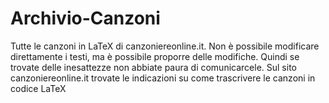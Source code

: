 # Archivio-Canzoni

Tutte le canzoni in LaTeX di canzoniereonline.it. 
Non è possibile modificare direttamente i testi, ma è possibile proporre delle modifiche. Quindi se trovate delle inesattezze non abbiate paura di comunicarcele.
Sul sito canzoniereonline.it trovate le indicazioni su come trascrivere le canzoni in codice LaTeX
